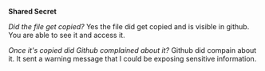 **Shared Secret**

*Did the file get copied?*
  Yes the file did get copied and is visible in github. You are able to see it and access it. 

  *Once it's copied did Github complained about it?*
    Github did compain about it. It sent a warning message that I could be exposing sensitive information.
